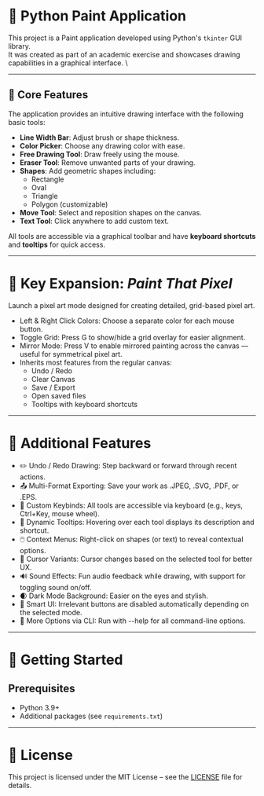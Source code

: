 # 🎨 Python Paint Application

This project is a Paint application developed using Python's `tkinter` GUI library. \
It was created as part of an academic exercise and showcases drawing capabilities in a graphical interface. \

---

## 🧩 Core Features

The application provides an intuitive drawing interface with the following basic tools:

- **Line Width Bar**: Adjust brush or shape thickness.
- **Color Picker**: Choose any drawing color with ease.
- **Free Drawing Tool**: Draw freely using the mouse.
- **Eraser Tool**: Remove unwanted parts of your drawing.
- **Shapes**: Add geometric shapes including:
  - Rectangle
  - Oval
  - Triangle
  - Polygon (customizable)
- **Move Tool**: Select and reposition shapes on the canvas.
- **Text Tool**: Click anywhere to add custom text.

All tools are accessible via a graphical toolbar and have **keyboard shortcuts** and **tooltips** for quick access.

---

# 🌟 Key Expansion: *Paint That Pixel*

Launch a pixel art mode designed for creating detailed, grid-based pixel art.
- Left & Right Click Colors: Choose a separate color for each mouse button.
- Toggle Grid: Press G to show/hide a grid overlay for easier alignment.
- Mirror Mode: Press V to enable mirrored painting across the canvas — useful for symmetrical pixel art.
- Inherits most features from the regular canvas:
    - Undo / Redo
    - Clear Canvas
    - Save / Export
    - Open saved files
    - Tooltips with keyboard shortcuts

---

# 🚀 Additional Features

- ✏️ Undo / Redo Drawing: Step backward or forward through recent actions.
- 📤 Multi-Format Exporting: Save your work as .JPEG, .SVG, .PDF, or .EPS.
- 🎹 Custom Keybinds: All tools are accessible via keyboard (e.g., keys, Ctrl+Key, mouse wheel).
- 🧭 Dynamic Tooltips: Hovering over each tool displays its description and shortcut.
- 🖱️ Context Menus: Right-click on shapes (or text) to reveal contextual options.
- 🎯 Cursor Variants: Cursor changes based on the selected tool for better UX.
- 🔊 Sound Effects: Fun audio feedback while drawing, with support for toggling sound on/off.
- 🌒 Dark Mode Background: Easier on the eyes and stylish.
- 🔐 Smart UI: Irrelevant buttons are disabled automatically depending on the selected mode.
- 📖 More Options via CLI: Run with --help for all command-line options.

---

# 🚀 Getting Started

## Prerequisites

- Python 3.9+
- Additional packages (see `requirements.txt`)

---
# 📄 License
This project is licensed under the MIT License – see the [LICENSE](LICENSE) file for details.
